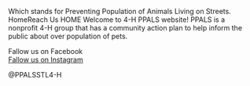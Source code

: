 Which stands for Preventing Population of Animals Living on Streets.
HomeReach Us
HOME
Welcome to 4-H PPALS website! 
PPALS is a nonprofit 4-H group that has a community action plan to help inform the public about over population of pets. 

 



 
  <a herf="https://urlzs.com/AW8y">Fallow us on Facebook</a>
  <br>
  <a href="https://www.instagram.com/4h_ppals/">Fallow us on Instagram</a>

   
   
</p>
@PPALSSTL4-H
